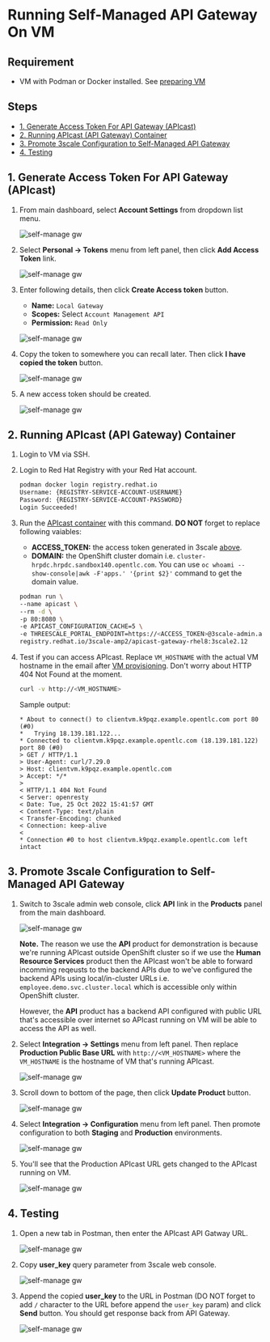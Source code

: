 # Running Self-Managed API Gateway On VM<!-- omit in toc -->

## Requirement <!-- omit in toc -->

- VM with Podman or Docker installed. See [preparing VM](prepare-vm.md)

## Steps <!-- omit in toc -->

- [1. Generate Access Token For API Gateway (APIcast)](#1-generate-access-token-for-api-gateway-apicast)
- [2. Running APIcast (API Gateway) Container](#2-running-apicast-api-gateway-container)
- [3. Promote 3scale Configuration to Self-Managed API Gateway](#3-promote-3scale-configuration-to-self-managed-api-gateway)
- [4. Testing](#4-testing)

## 1. Generate Access Token For API Gateway (APIcast)

1. From main dashboard, select **Account Settings** from dropdown list menu.

   ![self-manage gw](../images/self-manage-gw-1.png)

2. Select **Personal -> Tokens** menu from left panel, then click **Add Access Token** link.

   ![self-manage gw](../images/self-manage-gw-2.png)

3. Enter following details, then click **Create Access token** button.

   - **Name:** `Local Gateway`
   - **Scopes:** Select `Account Management API`
   - **Permission:** `Read Only`

   ![self-manage gw](../images/self-manage-gw-3.png)

4. Copy the token to somewhere you can recall later. Then click **I have copied the token** button.

   ![self-manage gw](../images/self-manage-gw-4.png)

5. A new access token should be created.

   ![self-manage gw](../images/self-manage-gw-5.png)

## 2. Running APIcast (API Gateway) Container

1. Login to VM via SSH.

2. Login to Red Hat Registry with your Red Hat account.

    ```sh
    podman docker login registry.redhat.io
    Username: {REGISTRY-SERVICE-ACCOUNT-USERNAME}
    Password: {REGISTRY-SERVICE-ACCOUNT-PASSWORD}
    Login Succeeded!
    ```

3. Run the [APIcast container](https://catalog.redhat.com/software/containers/3scale-amp2/apicast-gateway-rhel8/5df398c85a13466876712703) with this command. **DO NOT** forget to replace following vaiables:
   - **ACCESS_TOKEN:** the access token generated in 3scale [above](#1-generate-access-token-for-api-gateway-apicast).
   - **DOMAIN:** the OpenShift cluster domain i.e. `cluster-hrpdc.hrpdc.sandbox140.opentlc.com`. You can use `oc whoami --show-console|awk -F'apps.' '{print $2}'` command to get the domain value.

   ```sh
   podman run \
   --name apicast \
   --rm -d \
   -p 80:8080 \
   -e APICAST_CONFIGURATION_CACHE=5 \
   -e THREESCALE_PORTAL_ENDPOINT=https://<ACCESS_TOKEN>@3scale-admin.apps.<DOMAIN> \
   registry.redhat.io/3scale-amp2/apicast-gateway-rhel8:3scale2.12
   ```

4. Test if you can access APIcast. Replace `VM_HOSTNAME` with the actual VM hostname in the email after [VM provisioning](prepare-vm.md). Don't worry about HTTP 404 Not Found at the moment.

   ```sh
   curl -v http://<VM_HOSTNAME>
   ```

   Sample output:

   ```text
   * About to connect() to clientvm.k9pqz.example.opentlc.com port 80 (#0)
   *   Trying 18.139.181.122...
   * Connected to clientvm.k9pqz.example.opentlc.com (18.139.181.122) port 80 (#0)
   > GET / HTTP/1.1
   > User-Agent: curl/7.29.0
   > Host: clientvm.k9pqz.example.opentlc.com
   > Accept: */*
   >
   < HTTP/1.1 404 Not Found
   < Server: openresty
   < Date: Tue, 25 Oct 2022 15:41:57 GMT
   < Content-Type: text/plain
   < Transfer-Encoding: chunked
   < Connection: keep-alive
   <
   * Connection #0 to host clientvm.k9pqz.example.opentlc.com left intact
   ```

## 3. Promote 3scale Configuration to Self-Managed API Gateway

1. Switch to 3scale admin web console, click **API** link in the **Products** panel from the main dashboard.

   ![self-manage gw](../images/self-manage-gw-vm-3.png)

   **Note.** The reason we use the **API** product for demonstration is because we're running APIcast outside OpenShift cluster so if we use the **Human Resource Services** product then the APIcast won't be able to forward incomming reqeusts to the backend APIs due to we've configured the backend APIs using local/in-cluster URLs i.e. `employee.demo.svc.cluster.local` which is accessible only within OpenShift cluster.

   However, the **API** product has a backend API configured with public URL that's accessible over internet so APIcast running on VM will be able to access the API as well.

2. Select **Integration -> Settings** menu from left panel. Then replace **Production Public Base URL** with `http://<VM_HOSTNAME>` where the `VM_HOSTNAME` is the hostname of VM that's running APIcast.

   ![self-manage gw](../images/self-manage-gw-vm-4.png)

3. Scroll down to bottom of the page, then click **Update Product** button.

   ![self-manage gw](../images/self-manage-gw-vm-5.png)

4. Select **Integration -> Configuration** menu from left panel. Then promote configuration to both **Staging** and **Production** environments.

   ![self-manage gw](../images/self-manage-gw-vm-6.png)

5. You'll see that the Production APIcast URL gets changed to the APIcast running on VM.

   ![self-manage gw](../images/self-manage-gw-vm-7.png)

## 4. Testing

1. Open a new tab in Postman, then enter the APIcast API Gatway URL.

   ![self-manage gw](../images/self-manage-gw-vm-9.png)

2. Copy **user_key** query parameter from 3scale web console.

   ![self-manage gw](../images/self-manage-gw-vm-8.png)

3. Append the copied **user_key** to the URL in Postman (DO NOT forget to add `/` character to the URL before append the `user_key` param) and click **Send** button. You should get response back from API Gateway.

   ![self-manage gw](../images/self-manage-gw-vm-10.png)
